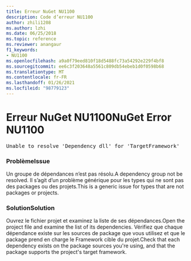 ```yaml
---
title: Erreur NuGet NU1100
description: Code d’erreur NU1100
author: zhili1208
ms.author: lzhi
ms.date: 06/25/2018
ms.topic: reference
ms.reviewer: anangaur
f1_keywords:
- NU1100
ms.openlocfilehash: a9a0f79eed810f18d5488fc73a54292e229f4bf8
ms.sourcegitcommit: ee6c3f203648a5561c809db54ebeb1d0f0598b68
ms.translationtype: MT
ms.contentlocale: fr-FR
ms.lasthandoff: 01/26/2021
ms.locfileid: "98779123"
---
```

# <a name="nuget-error-nu1100"></a><span data-ttu-id="e02c6-103">Erreur NuGet NU1100</span><span class="sxs-lookup"><span data-stu-id="e02c6-103">NuGet Error NU1100</span></span>

<pre>Unable to resolve 'Dependency dll' for 'TargetFramework'</pre>

### <a name="issue"></a><span data-ttu-id="e02c6-104">Problème</span><span class="sxs-lookup"><span data-stu-id="e02c6-104">Issue</span></span>
<span data-ttu-id="e02c6-105">Un groupe de dépendances n’est pas résolu.</span><span class="sxs-lookup"><span data-stu-id="e02c6-105">A dependency group not be resolved.</span></span> <span data-ttu-id="e02c6-106">Il s’agit d’un problème générique pour les types qui ne sont pas des packages ou des projets.</span><span class="sxs-lookup"><span data-stu-id="e02c6-106">This is a generic issue for types that are not packages or projects.</span></span>

### <a name="solution"></a><span data-ttu-id="e02c6-107">Solution</span><span class="sxs-lookup"><span data-stu-id="e02c6-107">Solution</span></span>
<span data-ttu-id="e02c6-108">Ouvrez le fichier projet et examinez la liste de ses dépendances.</span><span class="sxs-lookup"><span data-stu-id="e02c6-108">Open the project file and examine the list of its dependencies.</span></span> <span data-ttu-id="e02c6-109">Vérifiez que chaque dépendance existe sur les sources de package que vous utilisez et que le package prend en charge le Framework cible du projet.</span><span class="sxs-lookup"><span data-stu-id="e02c6-109">Check that each dependency exists on the package sources you're using, and that the package supports the project's target framework.</span></span>